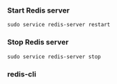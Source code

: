### Start Redis server
    sudo service redis-server restart
     
### Stop Redis server
    sudo service redis-server stop

### redis-cli
